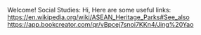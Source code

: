 Welcome!
Social Studies:
Hi, Here are some useful links:
 https://en.wikipedia.org/wiki/ASEAN_Heritage_Parks#See_also 
https://app.bookcreator.com/qr/vBpcej7snoi7KKn4/Jing%20Yao
